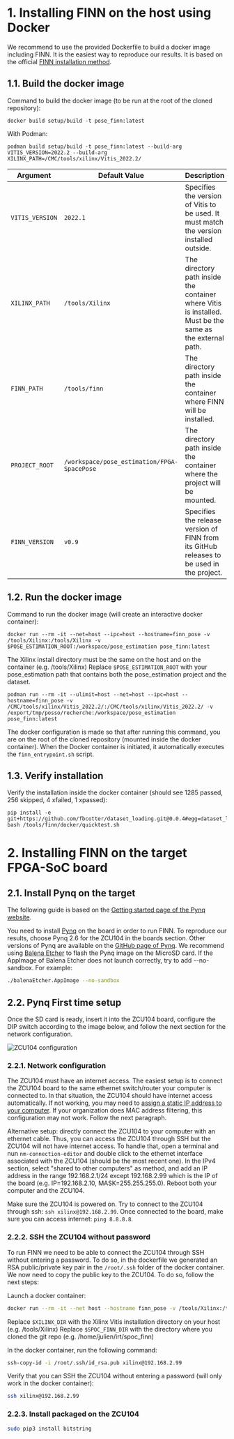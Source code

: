 # 1. Installing FINN on the host using Docker

We recommend to use the provided Dockerfile to build a docker image including FINN. It is the easiest way to reproduce 
our results. It is based on the official [FINN installation method](https://finn.readthedocs.io/en/latest/getting_started.html).

## 1.1. Build the docker image

Command to build the docker image (to be run at the root of the cloned repository):
```shell
docker build setup/build -t pose_finn:latest
```

With Podman:
```shell
podman build setup/build -t pose_finn:latest --build-arg VITIS_VERSION=2022.2 --build-arg XILINX_PATH=/CMC/tools/xilinx/Vitis_2022.2/ 
```

| Argument        | Default Value                               | Description                                                                                              |
|-----------------|---------------------------------------------|----------------------------------------------------------------------------------------------------------|
| `VITIS_VERSION` | `2022.1`                                    | Specifies the version of Vitis to be used. It must match the version installed outside.                  |
| `XILINX_PATH`   | `/tools/Xilinx`                             | The directory path inside the container where Vitis is installed. Must be the same as the external path. |
| `FINN_PATH`     | `/tools/finn`                               | The directory path inside the container where FINN will be installed.                                    |
| `PROJECT_ROOT`  | `/workspace/pose_estimation/FPGA-SpacePose` | The directory path inside the container where the project will be mounted.                               |
| `FINN_VERSION`  | `v0.9`                                      | Specifies the release version of FINN from its GitHub releases to be used in the project.                |


## 1.2. Run the docker image

Command to run the docker image (will create an interactive docker container):
```shell
docker run --rm -it --net=host --ipc=host --hostname=finn_pose -v /tools/Xilinx:/tools/Xilinx -v $POSE_ESTIMATION_ROOT:/workspace/pose_estimation pose_finn:latest
```
The Xilinx install directory must be the same on the host and on the container (e.g. /tools/Xilinx)
Replace `$POSE_ESTIMATION_ROOT` with your pose_estimation path that contains both the pose_estimation project and 
the dataset.

```shell
podman run --rm -it --ulimit=host --net=host --ipc=host --hostname=finn_pose -v /CMC/tools/xilinx/Vitis_2022.2/:/CMC/tools/xilinx/Vitis_2022.2/ -v /export/tmp/posso/recherche:/workspace/pose_estimation pose_finn:latest
```

The docker configuration is made so that after running this command, you are on the root of the cloned repository 
(mounted inside the docker container). When the Docker container is initiated, it automatically executes the 
`finn_entrypoint.sh` script.


## 1.3. Verify installation

Verify the installation inside the docker container (should see 1285 passed, 256 skipped, 4 xfailed, 1 xpassed):
```shell
pip install -e git+https://github.com/fbcotter/dataset_loading.git@0.0.4#egg=dataset_loading
bash /tools/finn/docker/quicktest.sh
```


# 2. Installing FINN on the target FPGA-SoC board

## 2.1. Install Pynq on the target 

The following guide is based on the [Getting started page of the Pynq website](https://pynq.readthedocs.io/en/v2.7.0/getting_started.html).

You need to install [Pynq](http://www.pynq.io/) on the board in order to run FINN. 
To reproduce our results, choose Pynq 2.6 for the ZCU104 in the boards section. Other versions of Pynq are available on 
the [GitHub page of Pynq](https://github.com/Xilinx/PYNQ/releases).
We recommend using [Balena Etcher](https://www.balena.io/etcher/) to flash the Pynq image on the MicroSD card. 
If the AppImage of Balena Etcher does not launch correctly, try to add --no-sandbox. For example:

```bash
./balenaEtcher.AppImage --no-sandbox
```


## 2.2. Pynq First time setup 

Once the SD card is ready, insert it into the ZCU104 board, configure the DIP switch according to the image below, 
and follow the next section for the network configuration. 

![ZCU104 configuration](https://pynq.readthedocs.io/en/v2.7.0/_images/zcu104_setup.png)


### 2.2.1. Network configuration

The ZCU104 must have an internet access. The easiest setup is to connect the ZCU104 board to the same 
ethernet switch/router your computer is connected to. 
In that situation, the ZCU104 should have internet access automatically. 
If not working, you may need to [assign a static IP address to your computer](https://linuxconfig.org/how-to-configure-static-ip-address-on-ubuntu-18-10-cosmic-cuttlefish-linux).
If your organization does MAC address filtering, this configuration may not work. Follow the next paragraph.

Alternative setup: directly connect the ZCU104 to your computer with an ethernet cable. 
Thus, you can access the ZCU104 through SSH but the ZCU104 will not have internet access. 
To handle that, open a terminal and nun `nm-connection-editor` and double click to the ethernet interface associated 
with the ZCU104 (should be the most recent one). In the IPv4 section, select "shared to other computers" as method, 
and add an IP address in the range 192.168.2.1/24 except 192.168.2.99 which is the IP of the 
board (e.g. IP=192.168.2.10, MASK=255.255.255.0). Reboot both your computer and the ZCU104.

Make sure the ZCU104 is powered on. Try to connect to the ZCU104 through ssh: `ssh xilinx@192.168.2.99`. 
Once connected to the board, make sure you can access internet: `ping 8.8.8.8`.  


### 2.2.2. SSH the ZCU104 without password

To run FINN we need to be able to connect the ZCU104 through SSH without entering a password. To do so, 
in the dockerfile we generated an RSA public/private key pair in the `/root/.ssh` folder of the docker container. 
We now need to copy the public key to the ZCU104. To do so, follow the next steps: 

Launch a docker container:
```bash
docker run --rm -it --net host --hostname finn_pose -v /tools/Xilinx:/tools/Xilinx -v $POSE_ESTIMATION_ROOT:/workspace/pose_estimation pose_finn:latest
```
Replace `$XILINX_DIR` with the Xilinx Vitis installation directory on your host (e.g. /tools/Xilinx)
Replace `$SPOC_FINN_DIR` with the directory where you cloned the git repo (e.g. /home/julien/irt/spoc_finn)

In the docker container, run the following command:
```bash
ssh-copy-id -i /root/.ssh/id_rsa.pub xilinx@192.168.2.99
```

Verify that you can SSH the ZCU104 without entering a password (will only work in the docker container):
```bash
ssh xilinx@192.168.2.99
```

### 2.2.3. Install packaged on the ZCU104

```bash
sudo pip3 install bitstring
```


